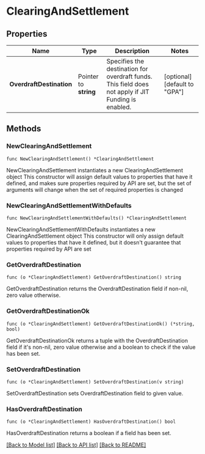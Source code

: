 # ClearingAndSettlement

## Properties

Name | Type | Description | Notes
------------ | ------------- | ------------- | -------------
**OverdraftDestination** | Pointer to **string** | Specifies the destination for overdraft funds.  This field does not apply if JIT Funding is enabled. | [optional] [default to "GPA"]

## Methods

### NewClearingAndSettlement

`func NewClearingAndSettlement() *ClearingAndSettlement`

NewClearingAndSettlement instantiates a new ClearingAndSettlement object
This constructor will assign default values to properties that have it defined,
and makes sure properties required by API are set, but the set of arguments
will change when the set of required properties is changed

### NewClearingAndSettlementWithDefaults

`func NewClearingAndSettlementWithDefaults() *ClearingAndSettlement`

NewClearingAndSettlementWithDefaults instantiates a new ClearingAndSettlement object
This constructor will only assign default values to properties that have it defined,
but it doesn't guarantee that properties required by API are set

### GetOverdraftDestination

`func (o *ClearingAndSettlement) GetOverdraftDestination() string`

GetOverdraftDestination returns the OverdraftDestination field if non-nil, zero value otherwise.

### GetOverdraftDestinationOk

`func (o *ClearingAndSettlement) GetOverdraftDestinationOk() (*string, bool)`

GetOverdraftDestinationOk returns a tuple with the OverdraftDestination field if it's non-nil, zero value otherwise
and a boolean to check if the value has been set.

### SetOverdraftDestination

`func (o *ClearingAndSettlement) SetOverdraftDestination(v string)`

SetOverdraftDestination sets OverdraftDestination field to given value.

### HasOverdraftDestination

`func (o *ClearingAndSettlement) HasOverdraftDestination() bool`

HasOverdraftDestination returns a boolean if a field has been set.


[[Back to Model list]](../README.md#documentation-for-models) [[Back to API list]](../README.md#documentation-for-api-endpoints) [[Back to README]](../README.md)



